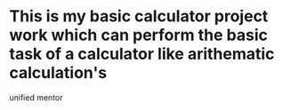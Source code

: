 # This is my basic calculator project work which can perform the basic task of a calculator like arithematic calculation's
unified mentor
